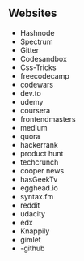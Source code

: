 
##  Websites

 - Hashnode
 - Spectrum
 - Gitter
 - Codesandbox
 - Css-Tricks
 - freecodecamp
 - codewars
 - dev.to
 - udemy
 - coursera
 - frontendmasters
 - medium
 - quora
 - hackerrank
 - product hunt
 - techcrunch
 - cooper news
 - hasGeekTv
 - egghead.io
 - syntax.fm
 - reddit
 - udacity
 - edx
 - Knappily
 - gimlet
 - -github
<!--stackedit_data:
eyJoaXN0b3J5IjpbNjUyNjQ0NTc3LC0xNTIwNzMzOTAxLC0xNT
IwNzMzOTAxLC0xNTIwNzMzOTAxLDkwMzcxOTAxOV19
-->